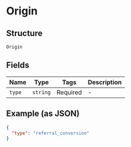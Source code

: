 
# Origin

## Structure

`Origin`

## Fields

| Name | Type | Tags | Description |
|  --- | --- | --- | --- |
| `type` | `string` | Required | - |

## Example (as JSON)

```json
{
  "type": "referral_conversion"
}
```

